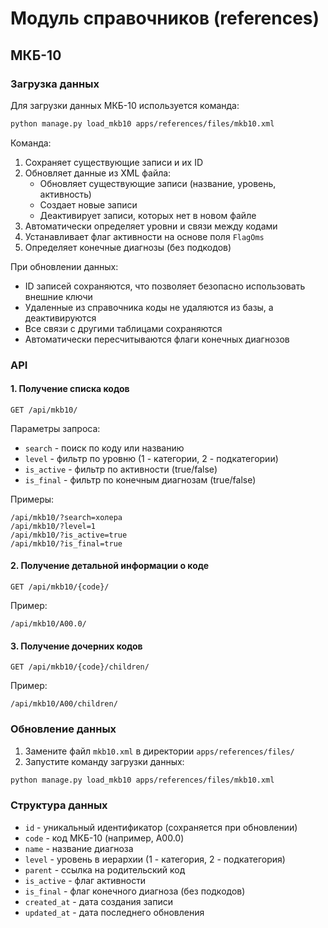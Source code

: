 # Модуль справочников (references)

## МКБ-10

### Загрузка данных

Для загрузки данных МКБ-10 используется команда:
```bash
python manage.py load_mkb10 apps/references/files/mkb10.xml
```

Команда:
1. Сохраняет существующие записи и их ID
2. Обновляет данные из XML файла:
   - Обновляет существующие записи (название, уровень, активность)
   - Создает новые записи
   - Деактивирует записи, которых нет в новом файле
3. Автоматически определяет уровни и связи между кодами
4. Устанавливает флаг активности на основе поля `FlagOms`
5. Определяет конечные диагнозы (без подкодов)

При обновлении данных:
- ID записей сохраняются, что позволяет безопасно использовать внешние ключи
- Удаленные из справочника коды не удаляются из базы, а деактивируются
- Все связи с другими таблицами сохраняются
- Автоматически пересчитываются флаги конечных диагнозов

### API

#### 1. Получение списка кодов
```
GET /api/mkb10/
```

Параметры запроса:
- `search` - поиск по коду или названию
- `level` - фильтр по уровню (1 - категории, 2 - подкатегории)
- `is_active` - фильтр по активности (true/false)
- `is_final` - фильтр по конечным диагнозам (true/false)

Примеры:
```
/api/mkb10/?search=холера
/api/mkb10/?level=1
/api/mkb10/?is_active=true
/api/mkb10/?is_final=true
```

#### 2. Получение детальной информации о коде
```
GET /api/mkb10/{code}/
```

Пример:
```
/api/mkb10/A00.0/
```

#### 3. Получение дочерних кодов
```
GET /api/mkb10/{code}/children/
```

Пример:
```
/api/mkb10/A00/children/
```

### Обновление данных

1. Замените файл `mkb10.xml` в директории `apps/references/files/`
2. Запустите команду загрузки данных:
```bash
python manage.py load_mkb10 apps/references/files/mkb10.xml
```

### Структура данных

- `id` - уникальный идентификатор (сохраняется при обновлении)
- `code` - код МКБ-10 (например, A00.0)
- `name` - название диагноза
- `level` - уровень в иерархии (1 - категория, 2 - подкатегория)
- `parent` - ссылка на родительский код
- `is_active` - флаг активности
- `is_final` - флаг конечного диагноза (без подкодов)
- `created_at` - дата создания записи
- `updated_at` - дата последнего обновления 